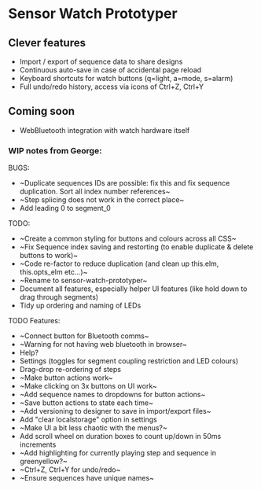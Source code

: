 # Sensor Watch Prototyper

## Clever features

+ Import / export of sequence data to share designs
+ Continuous auto-save in case of accidental page reload
+ Keyboard shortcuts for watch buttons (q=light, a=mode, s=alarm)
+ Full undo/redo history, access via icons of Ctrl+Z, Ctrl+Y

## Coming soon

+ WebBluetooth integration with watch hardware itself

### WIP notes from George:

BUGS:

+ ~Duplicate sequences IDs are possible: fix this and fix sequence duplication. Sort all index number references~
+ ~Step splicing does not work in the correct place~
+ Add leading 0 to segment_0

TODO:

+ ~Create a common styling for buttons and colours across all CSS~
+ ~Fix Sequence index saving and restorting (to enable duplicate & delete buttons to work)~
+ ~Code re-factor to reduce duplication (and clean up this.elm, this.opts_elm etc...)~
+ ~Rename to sensor-watch-prototyper~
+ Document all features, especially helper UI features (like hold down to drag through segments)
+ Tidy up ordering and naming of LEDs

TODO Features:

+ ~Connect button for Bluetooth comms~
+ ~Warning for not having web bluetooth in browser~
+ Help?
+ Settings (toggles for segment coupling restriction and LED colours)
+ Drag-drop re-ordering of steps
+ ~Make button actions work~
+ ~Make clicking on 3x buttons on UI work~
+ ~Add sequence names to dropdowns for button actions~
+ ~Save button actions to state each time~
+ ~Add versioning to designer to save in import/export files~
+ Add "clear localstorage" option in settings
+ ~Make UI a bit less chaotic with the menus?~
+ Add scroll wheel on duration boxes to count up/down in 50ms increments
+ ~Add highlighting for currently playing step and sequence in greenyellow?~  
+ ~Ctrl+Z, Ctrl+Y for undo/redo~
+ ~Ensure sequences have unique names~